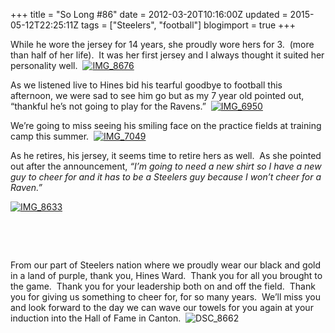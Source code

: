 +++
title = "So Long #86"
date = 2012-03-20T10:16:00Z
updated = 2015-05-12T22:25:11Z
tags = ["Steelers", "football"]
blogimport = true 
+++

While he wore the jersey for 14 years, she proudly wore hers for 3.&#160; (more than half of her life).&#160; It was her first jersey and I always thought it suited her personality well.&#160; [![IMG_8676](https://latc.s3.amazonaws.com/wp-content/uploads/2012/03/IMG_8676.jpg "IMG_8676")](https://latc.s3.amazonaws.com/wp-content/uploads/2012/03/IMG_8676.jpg)&#160; 

As we listened live to Hines bid his tearful goodbye to football this afternoon, we were sad to see him go but as my 7 year old pointed out, “thankful he’s not going to play for the Ravens.”&#160; [![IMG_6950](https://latc.s3.amazonaws.com/wp-content/uploads/2012/03/IMG_6950.jpg "IMG_6950")](https://latc.s3.amazonaws.com/wp-content/uploads/2012/03/IMG_6950.jpg)

We’re going to miss seeing his smiling face on the practice fields at training camp this summer.&#160; [![IMG_7049](https://latc.s3.amazonaws.com/wp-content/uploads/2012/03/IMG_7049.jpg "IMG_7049")](https://latc.s3.amazonaws.com/wp-content/uploads/2012/03/IMG_7049.jpg)

As he retires, his jersey, it seems time to retire hers as well.&#160; As she pointed out after the announcement, _“I’m going to need a new shirt so I have a new guy to cheer for and it has to be a Steelers guy because I won’t cheer for a Raven.”_

[![IMG_8633](https://latc.s3.amazonaws.com/wp-content/uploads/2012/03/IMG_8633.jpg "IMG_8633")](https://latc.s3.amazonaws.com/wp-content/uploads/2012/03/IMG_8633.jpg)

&#160;

&#160;

From our part of Steelers nation where we proudly wear our black and gold in a land of purple, thank you, Hines Ward.&#160; Thank you for all you brought to the game.&#160; Thank you for your leadership both on and off the field.&#160; Thank you for giving us something to cheer for, for so many years.&#160; We’ll miss you and look forward to the day we can wave our towels for you again at your induction into the Hall of Fame in Canton.&#160; ![DSC_8662](https://latc.s3.amazonaws.com/wp-content/uploads/2012/03/DSC_8662.jpg "DSC_8662")
